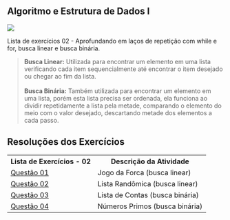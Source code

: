 ## Algoritmo e Estrutura de Dados I
![](https://img.shields.io/badge/c-000000?style=for-the-badge&logo=cc&logoColor=white)

Lista de exercícios 02 - Aprofundando em laços de repetição com while e for, busca linear e busca binária.

> <b>Busca Linear:</b> Utilizada para encontrar um elemento em uma lista verificando cada item sequencialmente até encontrar o item desejado ou chegar ao fim da lista.
<br> <br>
> <b>Busca Binária:</b> Também utilizada para encontrar um elemento em uma lista, porém esta lista precisa ser ordenada, ela funciona ao dividir repetidamente a lista pela metade, comparando o elemento do meio com o valor desejado, descartando metade dos elementos a cada passo.


## Resoluções dos Exercícios
<table>
    <tr>
        <th>Lista de Exercícios - 02</th>
        <th>Descrição da Atividade</th>
    </tr>
    <tr>
        <td><a href="./questao_01.c">Questão 01</a></td>
        <td>Jogo da Forca (busca linear)</td>
    </tr>
    <tr>
        <td><a href="./questao_02.c">Questão 02</a></td>
        <td>Lista Randômica (busca linear)</td>
    </tr>
    <tr>
        <td><a href="./questao_03.c">Questão 03</a></td>
        <td>Lista de Contas (busca binária)</td>
    </tr>
    <tr>
        <td><a href="./questao_04.c">Questão 04</a></td>
        <td>Números Primos (busca binária)</td>
    </tr>
    
</table>